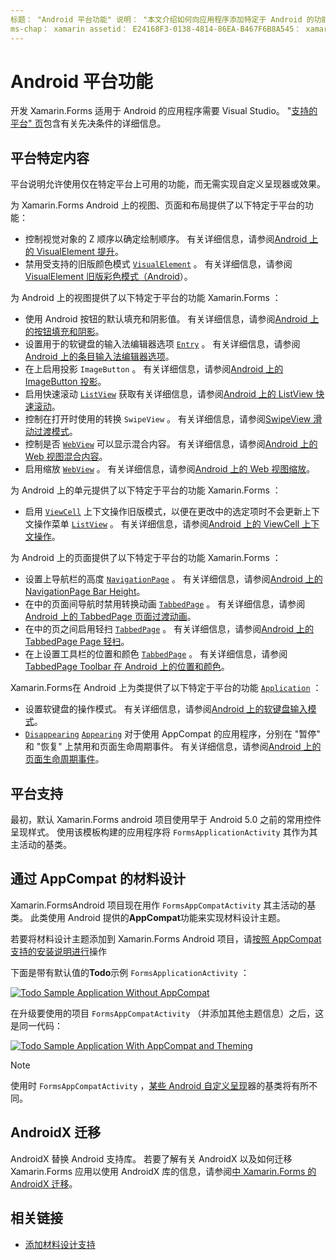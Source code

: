 ```yaml
---
标题： "Android 平台功能" 说明： "本文介绍如何向应用程序添加特定于 Android 的功能 Xamarin.Forms 。"
ms-chap： xamarin assetid： E24168F3-0138-4814-86EA-B467F6B8A545： xamarin 窗体作者： davidbritch： dabritch ms. 日期：12/11/2019 非 loc： [ Xamarin.Forms ， Xamarin.Essentials ]
---
```


# <a name="android-platform-features"></a>Android 平台功能

开发 Xamarin.Forms 适用于 Android 的应用程序需要 Visual Studio。 "[支持的平台" 页](~/get-started/supported-platforms.md)包含有关先决条件的详细信息。

## <a name="platform-specifics"></a>平台特定内容

平台说明允许使用仅在特定平台上可用的功能，而无需实现自定义呈现器或效果。

为 Xamarin.Forms Android 上的视图、页面和布局提供了以下特定于平台的功能：

- 控制视觉对象的 Z 顺序以确定绘制顺序。 有关详细信息，请参阅[Android 上的 VisualElement 提升](visualelement-elevation.md)。
- 禁用受支持的旧版颜色模式 [`VisualElement`](xref:Xamarin.Forms.VisualElement) 。 有关详细信息，请参阅[VisualElement 旧版彩色模式（Android](legacy-color-mode.md)）。

为 Android 上的视图提供了以下特定于平台的功能 Xamarin.Forms ：

- 使用 Android 按钮的默认填充和阴影值。 有关详细信息，请参阅[Android 上的按钮填充和阴影](button-padding-shadow.md)。
- 设置用于的软键盘的输入法编辑器选项 [`Entry`](xref:Xamarin.Forms.Entry) 。 有关详细信息，请参阅[Android 上的条目输入法编辑器选项](entry-ime-options.md)。
- 在上启用投影 `ImageButton` 。 有关详细信息，请参阅[Android 上的 ImageButton 投影](imagebutton-drop-shadow.md)。
- 启用快速滚动 [`ListView`](xref:Xamarin.Forms.ListView) 获取有关详细信息，请参阅[Android 上的 ListView 快速滚动](listview-fast-scrolling.md)。
- 控制在打开时使用的转换 `SwipeView` 。 有关详细信息，请参阅[SwipeView 滑动过渡模式](swipeview-swipetransitionmode.md)。
- 控制是否 [`WebView`](xref:Xamarin.Forms.WebView) 可以显示混合内容。 有关详细信息，请参阅[Android 上的 Web 视图混合内容](webview-mixed-content.md)。
- 启用缩放 [`WebView`](xref:Xamarin.Forms.WebView) 。 有关详细信息，请参阅[Android 上的 Web 视图缩放](webview-zoom-controls.md)。

为 Android 上的单元提供了以下特定于平台的功能 Xamarin.Forms ：

- 启用 [`ViewCell`](xref:Xamarin.Forms.ViewCell) 上下文操作旧版模式，以便在更改中的选定项时不会更新上下文操作菜单 [`ListView`](xref:Xamarin.Forms.ListView) 。 有关详细信息，请参阅[Android 上的 ViewCell 上下文操作](viewcell-context-actions.md)。

为 Android 上的页面提供了以下特定于平台的功能 Xamarin.Forms ：

- 设置上导航栏的高度 [`NavigationPage`](xref:Xamarin.Forms.NavigationPage) 。 有关详细信息，请参阅[Android 上的 NavigationPage Bar Height](navigationpage-bar-height.md)。
- 在中的页面间导航时禁用转换动画 [`TabbedPage`](xref:Xamarin.Forms.TabbedPage) 。 有关详细信息，请参阅[Android 上的 TabbedPage 页面过渡动画](tabbedpage-transition-animations.md)。
- 在中的页之间启用轻扫 [`TabbedPage`](xref:Xamarin.Forms.TabbedPage) 。 有关详细信息，请参阅[Android 上的 TabbedPage Page 轻扫](tabbedpage-page-swiping.md)。
- 在上设置工具栏的位置和颜色 [`TabbedPage`](xref:Xamarin.Forms.TabbedPage) 。 有关详细信息，请参阅[TabbedPage Toolbar 在 Android 上的位置和颜色](tabbedpage-toolbar-placement-color.md)。

Xamarin.Forms在 Android 上为类提供了以下特定于平台的功能 [`Application`](xref:Xamarin.Forms.Application) ：

- 设置软键盘的操作模式。 有关详细信息，请参阅[Android 上的软键盘输入模式](soft-keyboard-input-mode.md)。
- [`Disappearing`](xref:Xamarin.Forms.Page.Appearing) [`Appearing`](xref:Xamarin.Forms.Page.Appearing) 对于使用 AppCompat 的应用程序，分别在 "暂停" 和 "恢复" 上禁用和页面生命周期事件。 有关详细信息，请参阅[Android 上的页面生命周期事件](page-lifecycle-events.md)。

## <a name="platform-support"></a>平台支持

最初，默认 Xamarin.Forms android 项目使用早于 Android 5.0 之前的常用控件呈现样式。 使用该模板构建的应用程序将 `FormsApplicationActivity` 其作为其主活动的基类。

## <a name="material-design-via-appcompat"></a>通过 AppCompat 的材料设计

Xamarin.FormsAndroid 项目现在用作 `FormsAppCompatActivity` 其主活动的基类。 此类使用 Android 提供的**AppCompat**功能来实现材料设计主题。

若要将材料设计主题添加到 Xamarin.Forms Android 项目，请[按照 AppCompat 支持的安装说明进行](appcompat-material-design.md)操作

下面是带有默认值的**Todo**示例 `FormsApplicationActivity` ：

[![](images/before-appcompat-sml.png "Todo Sample Application Without AppCompat")](images/before-appcompat.png#lightbox "Todo Sample Application Without AppCompat")

在升级要使用的项目 `FormsAppCompatActivity` （并添加其他主题信息）之后，这是同一代码：

[![](images/post-appcompat-sml.png "Todo Sample Application With AppCompat and Theming")](images/post-appcompat.png#lightbox "Todo Sample Application With AppCompat and Theming")

> [!NOTE]
> 使用时 `FormsAppCompatActivity` ，[某些 Android 自定义呈现](~/xamarin-forms/app-fundamentals/custom-renderer/renderers.md)器的基类将有所不同。

## <a name="androidx-migration"></a>AndroidX 迁移

AndroidX 替换 Android 支持库。 若要了解有关 AndroidX 以及如何迁移 Xamarin.Forms 应用以使用 AndroidX 库的信息，请参阅[中 Xamarin.Forms 的 AndroidX 迁移](~/xamarin-forms/platform/android/androidx-migration.md)。

## <a name="related-links"></a>相关链接

- [添加材料设计支持](appcompat-material-design.md)
